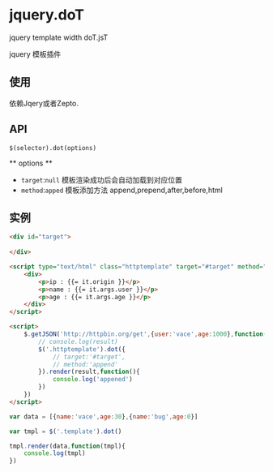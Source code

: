 # jquery.doT
jquery template width doT.jsT

jquery 模板插件


## 使用
依赖Jqery或者Zepto.


## API

`$(selector).dot(options)`

** options ** 

* `target`:`null` 模板渲染成功后会自动加载到对应位置
* `method`:`apped` 模板添加方法 append,prepend,after,before,html



## 实例

```html
<div id="target">
    
</div>

<script type="text/html" class="httptemplate" target="#target" method="append">
    <div>
        <p>ip : {{= it.origin }}</p>
        <p>name : {{= it.args.user }}</p>
        <p>age : {{= it.args.age }}</p>
    </div>
</script>

<script>
	$.getJSON('http://httpbin.org/get',{user:'vace',age:1000},function(result){
	    // console.log(result)
	    $('.httptemplate').dot({
	        // target:'#target',
	        // method:'append'
	    }).render(result,function(){
	        console.log('appened')
	    })
	})
</script>
```

```javascript
var data = [{name:'vace',age:30},{name:'bug',age:0}]

var tmpl = $('.template').dot()

tmpl.render(data,function(tmpl){
    console.log(tmpl)
})

```